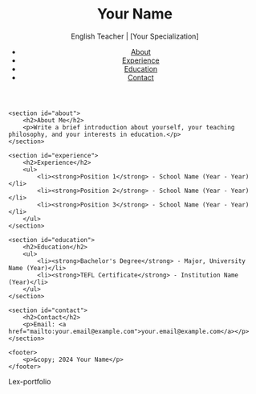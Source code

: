 <!DOCTYPE html>
<html lang="en">
<head>
    <meta charset="UTF-8">
    <meta name="viewport" content="width=device-width, initial-scale=1.0">
    <title>Your Name - Teaching Portfolio</title>
    <link rel="stylesheet" href="styles.css">
</head>
<body>
    <header>
        <h1>Your Name</h1>
        <p>English Teacher | [Your Specialization]</p>
        <nav>
            <ul>
                <li><a href="#about">About</a></li>
                <li><a href="#experience">Experience</a></li>
                <li><a href="#education">Education</a></li>
                <li><a href="#contact">Contact</a></li>
            </ul>
        </nav>
    </header>

    <section id="about">
        <h2>About Me</h2>
        <p>Write a brief introduction about yourself, your teaching philosophy, and your interests in education.</p>
    </section>

    <section id="experience">
        <h2>Experience</h2>
        <ul>
            <li><strong>Position 1</strong> - School Name (Year - Year)</li>
            <li><strong>Position 2</strong> - School Name (Year - Year)</li>
            <li><strong>Position 3</strong> - School Name (Year - Year)</li>
        </ul>
    </section>

    <section id="education">
        <h2>Education</h2>
        <ul>
            <li><strong>Bachelor's Degree</strong> - Major, University Name (Year)</li>
            <li><strong>TEFL Certificate</strong> - Institution Name (Year)</li>
        </ul>
    </section>

    <section id="contact">
        <h2>Contact</h2>
        <p>Email: <a href="mailto:your.email@example.com">your.email@example.com</a></p>
    </section>

    <footer>
        <p>&copy; 2024 Your Name</p>
    </footer>
</body>
</html> Lex-portfolio
